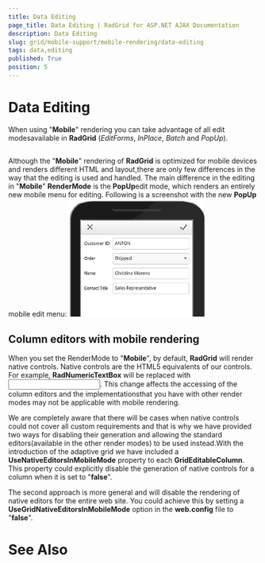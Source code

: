 ```yaml
---
title: Data Editing
page_title: Data Editing | RadGrid for ASP.NET AJAX Documentation
description: Data Editing
slug: grid/mobile-support/mobile-rendering/data-editing
tags: data,editing
published: True
position: 5
---
```


# Data Editing



When using "**Mobile**" rendering you can take advantage of all edit modesavailable in **RadGrid** (*EditForms*, *InPlace*, *Batch* and *PopUp*).

## 

Although the "**Mobile**" rendering of **RadGrid** is optimized for mobile devices and renders different HTML and layout,there are only few differences in the way that the editing is used and handled. The main difference in the editing in "**Mobile**" **RenderMode** is the **PopUp**edit mode, which renders an entirely new mobile menu for editing. Following is a screenshot with the new **PopUp** mobile edit menu:
![radgrid-mobile-popupediting](images/radgrid-mobile-popupediting.png)

## Column editors with mobile rendering

When you set the RenderMode to "**Mobile**", by default, **RadGrid** will render native controls. Native controls are the HTML5 equivalents of our controls. For example, **RadNumericTextBox** will be replaced with *<input type=”number” />*. This change affects the accessing of the column editors and the implementationsthat you have with other render modes may not be applicable with mobile rendering.

We are completely aware that there will be cases when native controls could not cover all custom	requirements and that is why we have provided two ways for disabling their generation and	allowing the standard editors(available in the other render modes) to be used instead.With the introduction of the adaptive grid we have included a **UseNativeEditorsInMobileMode**	property to each **GridEditableColumn**. This property could explicitly disable	the generation of native controls for a column when it is set to "**false**".

The second approach is more general and will disable the rendering of native editors for the entire web site. You could achieve this by setting a **UseGridNativeEditorsInMobileMode** option in the **web.config** file to "**false**".

# See Also
